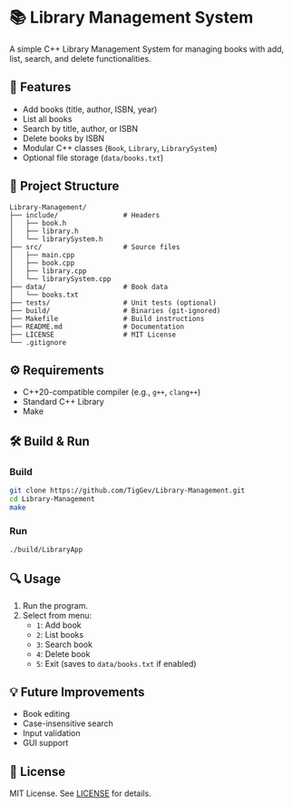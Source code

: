 # 📚 Library Management System

A simple C++ Library Management System for managing books with add, list, search, and delete functionalities.

## 🌟 Features

- Add books (title, author, ISBN, year)
- List all books
- Search by title, author, or ISBN
- Delete books by ISBN
- Modular C++ classes (`Book`, `Library`, `LibrarySystem`)
- Optional file storage (`data/books.txt`)

## 📂 Project Structure

```
Library-Management/
├── include/                # Headers
│   ├── book.h
│   ├── library.h
│   └── librarySystem.h
├── src/                    # Source files
│   ├── main.cpp
│   ├── book.cpp
│   ├── library.cpp
│   └── librarySystem.cpp
├── data/                   # Book data
│   └── books.txt
├── tests/                  # Unit tests (optional)
├── build/                  # Binaries (git-ignored)
├── Makefile                # Build instructions
├── README.md               # Documentation
├── LICENSE                 # MIT License
└── .gitignore
```

## ⚙️ Requirements

- C++20-compatible compiler (e.g., `g++`, `clang++`)
- Standard C++ Library
- Make

## 🛠️ Build & Run

### Build
```bash
git clone https://github.com/TigGev/Library-Management.git
cd Library-Management
make
```

### Run
```bash
./build/LibraryApp
```

## 🔍 Usage

1. Run the program.
2. Select from menu:
   - `1`: Add book
   - `2`: List books
   - `3`: Search book
   - `4`: Delete book
   - `5`: Exit (saves to `data/books.txt` if enabled)

## 💡 Future Improvements

- Book editing
- Case-insensitive search
- Input validation
- GUI support

## 📜 License

MIT License. See [LICENSE](LICENSE) for details.